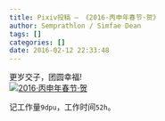 ```yaml
---
title: Pixiv投稿 – 《2016·丙申年春节·贺》
author: Semprathlon / Simfae Dean
tags: []
categories: []
date: 2016-02-12 22:33:48
---
```

更岁交子，团圆幸福!  
[![2016·丙申年春节·贺](/blog/uploads/2016/02/160212.png)](http://www.pixiv.net/member_illust.php?mode=medium&illust_id=55239231)  
<!--more-->
记工作量`9dpu`，工作时间`52h`。   